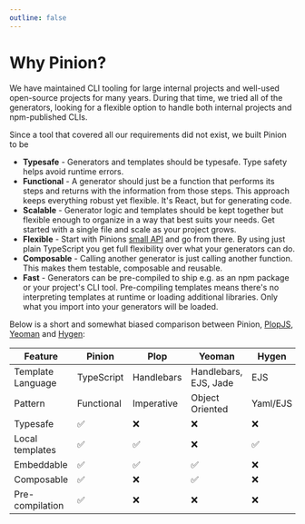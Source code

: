 ```yaml
---
outline: false
---
```


# Why Pinion?

We have maintained CLI tooling for large internal projects and well-used open-source projects for many years. During that time, we tried all of the generators, looking for a flexible option to handle both internal projects and npm-published CLIs.

Since a tool that covered all our requirements did not exist, we built Pinion to be

- **Typesafe** - Generators and templates should be typesafe. Type safety helps avoid runtime errors.
- **Functional** - A generator should just be a function that performs its steps and returns with the information from those steps. This approach keeps everything robust yet flexible. It's React, but for generating code.
- **Scalable** - Generator logic and templates should be kept together but flexible enough to organize in a way that best suits your needs. Get started with a single file and scale as your project grows.
- **Flexible** - Start with Pinions [small API](./api.md) and go from there. By using just plain TypeScript you get full flexibility over what your generators can do.
- **Composable** - Calling another generator is just calling another function. This makes them testable, composable and reusable.
- **Fast** - Generators can be pre-compiled to ship e.g. as an npm package or your project's CLI tool. Pre-compiling templates means there's no interpreting templates at runtime or loading additional libraries. Only what you import into your generators will be loaded.

Below is a short and somewhat biased comparison between Pinion, [PlopJS](https://plopjs.com/), [Yeoman](https://yeoman.io/) and [Hygen](http://www.hygen.io/):

| Feature           | Pinion     | Plop       | Yeoman                | Hygen    |
| ----------------- | ---------- | ---------- | --------------------- | -------- |
| Template Language | TypeScript | Handlebars | Handlebars, EJS, Jade | EJS      |
| Pattern           | Functional | Imperative | Object Oriented       | Yaml/EJS |
| Typesafe          | ✅         | ❌         | ❌                    | ❌       |
| Local templates   | ✅         | ✅         | ❌                    | ✅       |
| Embeddable        | ✅         | ✅         | ✅                    | ❌       |
| Composable        | ✅         | ❌         | ✅                    | ❌       |
| Pre-compilation   | ✅         | ❌         | ❌                    | ❌       |
